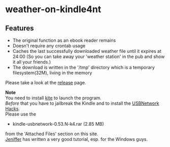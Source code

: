 weather-on-kindle4nt
=====================

## Features

- The original function as an ebook reader remains
- Doesn't require any crontab usage
- Caches the last successfully downloaded weather file until it expires at 24:00
  (So you can take away your 'weather station' in the pub and show it all your friends.)
- The download is written in the '/tmp' directory which is a temporary filesystem(32M), living in the memory

Please take a look at the [release](https://github.com/ufuchs/weather-on-kindle4nt/releases) page.  

__Note__  
You need to install [kite](https://github.com/ufuchs/kite-kindle4nt) to launch the program.  
_Before_ that you have to jailbreak the Kindle and to install the [USBNetwork Hacks](http://www.mobileread.com/forums/showthread.php?t=88004).  
Please use the 
- kindle-usbnetwork-0.53.N-k4.rar (2.85 MB) 

from the 'Attached Files' section on this site.  
[Jeniffer](http://www.shatteredhaven.com/2012/11/1337365-ssh-on-kindle-4-usbnetwork-hack.html) has written a very good tutorial, esp. for the Windows guys.
